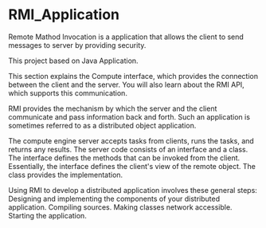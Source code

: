 # RMI_Application
 Remote Mathod Invocation is a application that allows the client to send messages to server by  providing security.

 This project based on Java Application.
 
 This section explains the Compute interface, which provides the connection between the client and the server. You will also learn about the RMI API, which supports this communication.
 
 RMI provides the mechanism by which the server and the client communicate and pass information back and forth. Such an application is sometimes referred to as a distributed object application.
 
 The compute engine server accepts tasks from clients, runs the tasks, and returns any results. The server code consists of an interface and a class. The interface defines the methods that can be invoked from the client. Essentially, the interface defines the client's view of the remote object. The class provides the implementation.
 
Using RMI to develop a distributed application involves these general steps:
Designing and implementing the components of your distributed application.
Compiling sources.
Making classes network accessible.
Starting the application.
